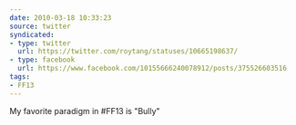 ```yaml
---
date: 2010-03-18 10:33:23
source: twitter
syndicated:
- type: twitter
  url: https://twitter.com/roytang/statuses/10665198637/
- type: facebook
  url: https://www.facebook.com/10155666240078912/posts/375526603516
tags:
- FF13
---
```


My favorite paradigm in #FF13 is "Bully"